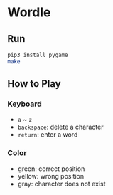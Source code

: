 # Wordle

## Run

```bash
pip3 install pygame
make
```

## How to Play

### Keyboard

- `a` ~ `z`
- `backspace`: delete a character
- `return`: enter a word

### Color

- green: correct position
- yellow: wrong position
- gray: character does not exist
